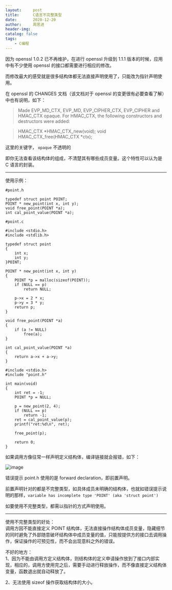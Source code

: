 ```yaml
---
layout:     post
title:      C语言不完整类型
date:       2020-12-20
author:     周思进
header-img:	
catalog: false
tags:
    - C编程
---
```


因为 openssl 1.0.2 已不再维护，在进行 openssl 升级到 1.1.1 版本的时候，应用中有不少使用 openssl 的接口都需要进行相应的修改。

而修改最大的感受就是很多结构体都无法直接声明使用了，只能改为指针声明使用。

在 openssl 的 CHANGES 文档（该文档对于 openssl 的变更很有必要查看了解）中也有说明，如下：

> Made EVP_MD_CTX, EVP_MD, EVP_CIPHER_CTX, EVP_CIPHER and HMAC_CTX
     opaque.  For HMAC_CTX, the following constructors and destructors
     were added:
     
> HMAC_CTX *HMAC_CTX_new(void);
> void HMAC_CTX_free(HMAC_CTX *ctx);

这里的关键字， `opaque` 不透明的

即你无法查看该结构体的组成，不清楚其有哪些成员变量。这个特性可以认为是 C 语言的封装。

---

使用示例：


```
#point.h

typedef struct point POINT;
POINT * new_point(int x, int y);
void free_point(POINT *a);
int cal_point_value(POINT *a);
```


```
#point.c

#include <stdio.h>
#include <stdlib.h>

typedef struct point
{
    int x;
    int y;
}POINT;

POINT * new_point(int x, int y)
{
    POINT *p = malloc(sizeof(POINT));
    if (NULL == p)
        return NULL;

    p->x = 2 * x;
    p->y = 3 * y;
    return p;
}

void free_point(POINT *a)
{
    if (a != NULL)
        free(a);
}

int cal_point_value(POINT *a)
{
    return a->x + a->y;
}

```


```
#include <stdio.h>
#include "point.h"

int main(void)
{
    int ret = -1;
    POINT *p = NULL;

    p = new_point(2, 4);
    if (NULL == p)
        return -1;
    ret = cal_point_value(p);
    printf("ret:%d\n", ret);

    free_point(p);

    return 0;
}
```

如果调用方像往常一样声明定义结构体，编译链接就会报错，如下：

![image](https://tva1.sinaimg.cn/large/0081Kckwly1gltl3fgju0j30zw05sq3r.jpg)

错误提示 point.h 使用的是 forward declaration，即前置声明。

前置声明针对的都是不完整类型，如具体成员未明确的结构体，也就如错误提示说明的那样，`variable has incomplete type 'POINT' (aka 'struct point')`

如要使用不完整类型，都需以指针的方式声明使用。

---


使用不完整类型的好处：  
调用方因不能直接定义 POINT 结构体，无法直接操作结构体成员变量，隐藏细节的同时避免了外部随意破坏结构体中成员变量的值，只能按提供方的接口去调用操作，保证操作的可预见性，而不会出现意料之外的错误。

不好的地方：  
1、因为不能由调用方定义结构体，则结构体的定义申请操作放到了接口内部实现，相应的，调用方使用完之后，需要手动进行释放操作，而不像直接定义结构体变量，函数退出就自动释放了。

2、无法使用 sizeof 操作获取结构体的大小。



